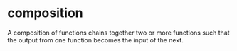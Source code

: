# composition
A composition of functions chains together two or more functions such that the output from one function becomes the input of the next.